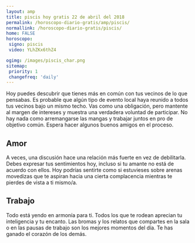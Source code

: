 ```yaml
---
layout: amp
title: piscis hoy gratis 22 de abril del 2018 
permalink: /horoscopo-diario-gratis/amp/piscis/
normallink: /horoscopo-diario-gratis/piscis/
home: FALSE
horoscopo:
 signo: piscis
 video: YLhZKx6thZ4

ogimg: /images/piscis_char.png
sitemap:
 priority: 1
 changefreq: 'daily'
---
```



Hoy puedes descubrir que tienes más en común con tus vecinos de lo que pensabas. Es probable que algún tipo de evento local haya reunido a todos tus vecinos bajo un mismo techo. Vas como una obligación, pero mantente al margen de intereses y muestra una verdadera voluntad de participar. No hay nada como arremangarse las mangas y trabajar juntos en pro de objetivo común. Espera hacer algunos buenos amigos en el proceso.

## Amor

A veces, una discusión hace una relación más fuerte en vez de debilitarla. Debes expresar tus sentimientos hoy, incluso si tu amante no está de acuerdo con ellos. Hoy podrías sentirte como si estuvieses sobre arenas movedizas que te aspiran hacia una cierta complacencia mientras te pierdes de vista a ti mismo/a.

## Trabajo

Todo está yendo en armonía para ti. Todos los que te rodean aprecian tu inteligencia y tu encanto. Las bromas y los relatos que compartes en la sala o en las pausas de trabajo son los mejores momentos del día. Te has ganado el corazón de los demás.